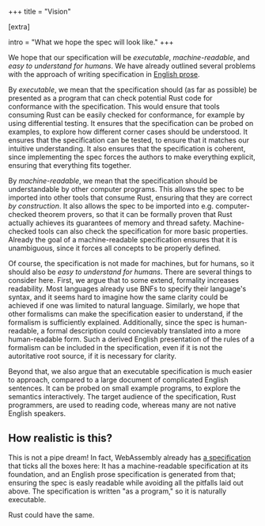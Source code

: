 +++
title = "Vision"

[extra]

intro = "What we hope the spec will look like."
+++

We hope that our specification will be _executable_, _machine-readable_, and _easy to understand for humans_.
We have already outlined several problems with the approach of writing specification in [English prose](/topics/englishprose).

By _executable_, we mean that the specification should (as far as possible) be presented as a program that can check potential Rust code for conformance with the specification.
This would ensure that tools consuming Rust can be easily checked for conformance, for example by using differential testing.
It ensures that the specification can be probed on examples, to explore how different corner cases should be understood.
It ensures that the specification can be tested, to ensure that it matches our intuitive understanding.
It also ensures that the specification is coherent, since implementing the spec forces the authors to make everything explicit, ensuring that everything fits together.

By _machine-readable_, we mean that the specification should be understandable by other computer programs.
This allows the spec to be imported into other tools that consume Rust, ensuring that they are correct _by construction_.
It also allows the spec to be imported into e.g. computer-checked theorem provers, so that it can be formally proven that Rust actually achieves its guarantees of memory and thread safety.
Machine-checked tools can also check the specification for more basic properties.
Already the goal of a machine-readable specification ensures that it is unambiguous, since it forces all concepts to be properly defined.

Of course, the specification is not made for machines, but for humans, so it should also be _easy to understand for humans_.
There are several things to consider here.
First, we argue that to some extend, formality increases readability.
Most languages already use BNFs to specify their language's syntax, and it seems hard to imagine how the same clarity could be achieved if one was limited to natural language.
Similarly, we hope that other formalisms can make the specification easier to understand, if the formalism is sufficiently explained.
Additionally, since the spec is human-readable, a formal description could concievably translated into a more human-readable form.
Such a derived English presentation of the rules of a formalism can be included in the specification, even if it is not the autoritative root source, if it is necessary for clarity.

Beyond that, we also argue that an executable specification is much easier to approach, compared to a large document of complicated English sentences.
It can be probed on small example programs, to explore the semantics interactively.
The target audience of the specification, Rust programmers, are used to reading code, whereas many are not native English speakers.

## How realistic is this?

This is not a pipe dream!
In fact, WebAssembly already has [a specification](https://dl.acm.org/doi/10.1145/3656440) that ticks all the boxes here:
It has a machine-readable specification at its foundation, and an English prose specification is generated from that; ensuring the spec is easly readable while avoiding all the pitfalls laid out above.
The specification is written "as a program," so it is naturally executable.

Rust could have the same.
